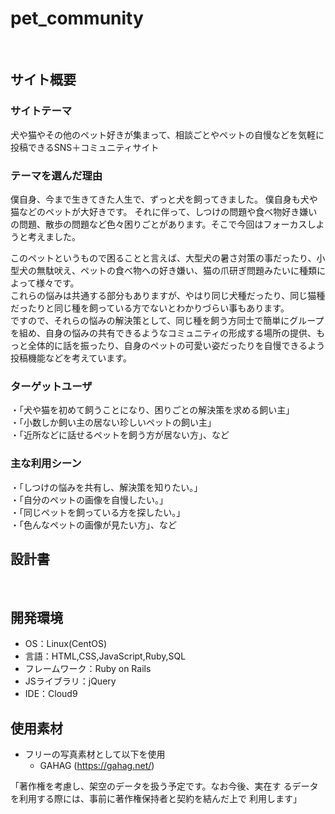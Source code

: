 # pet_community <!--ここにアプリ名を入力-->
​
## サイト概要

### サイトテーマ
<!--何を『目的』とし、どのような『分類』なのかを簡潔に書く-->
犬や猫やその他のペット好きが集まって、相談ごとやペットの自慢などを気軽に投稿できるSNS＋コミュニティサイト
​

### テーマを選んだ理由
<!--なぜこのようなテーマにしたかを説明する-->
 僕自身、今まで生きてきた人生で、ずっと犬を飼ってきました。
僕自身も犬や猫などのペットが大好きです。
それに伴って、しつけの問題や食べ物好き嫌いの問題、散歩の問題など色々困りごとがあります。そこで今回はフォーカスしようと考えました。

 このペットというもので困ることと言えば、大型犬の暑さ対策の事だったり、小型犬の無駄吠え、ペットの食べ物への好き嫌い、猫の爪研ぎ問題みたいに種類によって様々です。<br>
これらの悩みは共通する部分もありますが、やはり同じ犬種だったり、同じ猫種だったりと同じ種を飼っている方でないとわかりづらい事もあります。<br>
ですので、それらの悩みの解決策として、同じ種を飼う方同士で簡単にグループを組め、自身の悩みの共有できるようなコミュニティの形成する場所の提供、もっと全体的に話を振ったり、自身のペットの可愛い姿だったりを自慢できるよう投稿機能などを考えています。

### ターゲットユーザ
<!--誰に使ってもらうかを具体的に記載する-->
・「犬や猫を初めて飼うことになり、困りごとの解決策を求める飼い主」<br>
・「小数しか飼い主の居ない珍しいペットの飼い主」<br>
・「近所などに話せるペットを飼う方が居ない方」、など

### 主な利用シーン
<!--どのような時に使うのかの状況を記載すること-->
​・「しつけの悩みを共有し、解決策を知りたい。」<br>
 ・「自分のペットの画像を自慢したい。」<br>
 ・「同じペットを飼っている方を探したい。」<br>
 ・「色んなペットの画像が見たい方」、など
 
## 設計書
<!--テーマを設定・提出する時点では不要です-->
​
## 開発環境
- OS：Linux(CentOS)
- 言語：HTML,CSS,JavaScript,Ruby,SQL
- フレームワーク：Ruby on Rails
- JSライブラリ：jQuery
- IDE：Cloud9
​
## 使用素材
- フリーの写真素材として以下を使用
  - GAHAG (https://gahag.net/)

「著作権を考慮し、架空のデータを扱う予定です。なお今後、実在す
るデータを利用する際には、事前に著作権保持者と契約を結んだ上で
利用します」